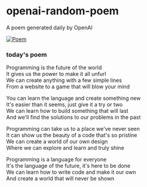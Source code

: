 
# openai-random-poem
 A poem generated daily by OpenAI

[![Poem](https://github.com/fbiego/openai-random-poem/actions/workflows/main.yml/badge.svg)](https://github.com/fbiego/openai-random-poem/actions/workflows/main.yml)

### today's poem  
  
Programming is the future of the world  
It gives us the power to make it all unfurl  
We can create anything with a few simple lines  
From a website to a game that will blow your mind  
  
You can learn the language and create something new  
It's easier than it seems, just give it a try or two  
We can learn how to build something that will last  
And we'll find the solutions to our problems in the past  
  
Programming can take us to a place we've never seen  
It can show us the beauty of a code that's so pristine  
We can create a world of our own design  
Where we can explore and learn and truly shine  
  
Programming is a language for everyone  
It's the language of the future, it's here to be done  
We can learn how to write code and make it our own  
And create a world that will never be shown
